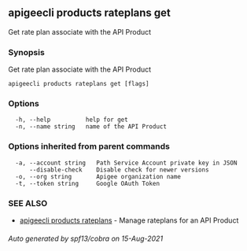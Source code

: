 ## apigeecli products rateplans get

Get rate plan associate with the API Product

### Synopsis

Get rate plan associate with the API Product

```
apigeecli products rateplans get [flags]
```

### Options

```
  -h, --help          help for get
  -n, --name string   name of the API Product
```

### Options inherited from parent commands

```
  -a, --account string   Path Service Account private key in JSON
      --disable-check    Disable check for newer versions
  -o, --org string       Apigee organization name
  -t, --token string     Google OAuth Token
```

### SEE ALSO

* [apigeecli products rateplans](apigeecli_products_rateplans.md)	 - Manage rateplans for an API Product

###### Auto generated by spf13/cobra on 15-Aug-2021
